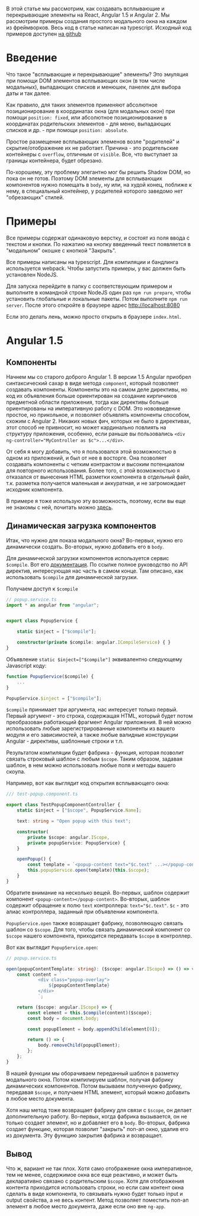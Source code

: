 

В этой статье мы рассмотрим, как создавать всплывающие и перекрывающие элементы на React, Angular 1.5 и Angular 2.
Мы рассмотрим примеры создания простого модального окна на каждом из фреймворков.
Весь код в статье написан на typescript. 
Исходный код примеров доступен [на github](https://github.com/rd-dev-ukraine/lore/tree/ui-framework-popup/ui-framework-popup)

# Введение 

Что такое "всплывающие и перекрывающие" элементы? 
Это эмуляция при помощи DOM элементов всплывающих окон (в том числе модальных), выпадающих списков и менюшек, панелек для выбора даты и так далее.

Как правило, для таких элементов применяют абсолютное позиционирование в координатах окна (для модальных окон) при помощи `position: fixed`,
или абсолютное позиционирование в координатах родительских элементов - для меню, выпадающих списков и др. - при помощи `position: absolute`.

Простое размещение всплывающих элеменов возле "родителей" и скрытие/отображение их не работает.
Причина - это родительские контейнеры с `overflow`, отличным от `visible`. 
Все, что выступает за границы контейнера, будет обрезано. 

По-хорошему, эту проблему элегантно мог бы решить Shadow DOM, но пока он не готов.
Поэтому DOM элементы для всплывающих компонентов нужно помещать в `body`, ну или, на худой конец, поближе к нему, в специальный контейнер, у родителей которого заведомо нет "обрезающих" стилей.

# Примеры 

Все примеры содержат одинаковую верстку, и состоят из поля ввода с текстом и кнопки.
По нажатию на кнопку введенный текст появляется в "модальном" окошке с кнопкой "Закрыть".

Все примеры написаны на typescript.
Для компиляции и бандлинга используется webpack.
Чтобы запустить примеры, у вас должен быть установлен NodeJS.

Для запуска перейдите в папку с соответствующим примером и выполните в командной строке NodeJS один раз `npm run prepare`, 
чтобы установить глобальные и локальные пакеты. 
Потом выполните `npm run server`.
После этого откройте в браузере адрес [http://localhost:8080](http://localhost:8080)

Если это делать лень, можно просто открыть в браузере `index.html`.

# Angular 1.5

## Компоненты

Начнем мы со старого доброго Angular 1. 
В версии 1.5 Angular приобрел синтаксический сахар в виде метода `component`, который позволяет создавать компоненты. 
Компоненты это на самом деле директивы, но код их объявления больше ориентирован на создание кирпичиков предметной области приложения,
тогда как директивы больше ориентированы на императивную работу с DOM.
Это нововведение простое, но прикольное, и позволяет объявлять компоненты способом, схожим с Angular 2.
Никаких новых фич, которых не было в директивах, этот способ не привносит, 
но может кардинально повлиять на структуру приложения, особенно, 
если раньше вы пользовались `<div ng-controller="MyController as $c">...</div>`.

От себя я могу добавить, что я пользовался этой возможностью в одном из приложений, и был от нее в восторге. 
Она позволяет создавать компоненты с четким контрактом и высоким потенциалом для повторного использования.
Более того, с этой возможностью я отказался от вынесения HTML разметки компонента в отдельный файл, 
т.к. разметка получается маленькая и аккуратная, и не загромождает исходник компонента. 

В примере я тоже использую эту возможность, поэтому, если вы еще не знакомы с ней, 
почитать можно [здесь](https://docs.angularjs.org/guide/component).

## Динамическая загрузка компонентов

Итак, что нужно для показа модального окна? Во-первых, нужно его динамически создать. Во-вторых, нужно добавить его в `body`.

Для динамической загрузки компонентов используется сервис `$compile`. 
Вот его [документация](https://docs.angularjs.org/api/ng/service/$compile). 
По ссылке полное руководство по API директив, интересующая нас часть в самом конце. 
Там описано, как использовать `$compile` для динамической загрузки.

Получаем доступ к `$compile`

``` typescript
// popup.service.ts
import * as angular from "angular";


export class PopupService {

    static $inject = ["$compile"];

    constructor(private $compile: angular.ICompileService) { }
}

```

Объявление `static $inject=["$compile"]` эквивалентно следующему Javascript коду:

``` javascript
function PopupService($compile) {
    ...
} 

PopupService.$inject = ["$compile"];
```

`$compile` принимает три аргумента, нас интересует только первый.
Первый аргумент - это строка, содержащая HTML, который будет потом преобразован работающий фрагмент Angular приложения.
В ней можно использовать любые зарегистрированные компоненты из вашего модуля и его зависимостей,
а также любые валидные конструкции Angular - директивы, шаблонные строки и т.п.

Результатом компиляции будет фабрика - функция, которая позволит связать строковый шаблон с любым `$scope`.
Таким образом, задавая шаблон, в нем можно использовать любые поля и методы вашего скоупа.

Например, вот как выглядит код открытия всплывающего окна:

``` typescript
/// test-popup.component.ts

export class TestPopupComponentController {
    static $inject = ["$scope", PopupService.Name];

    text: string = "Open popup with this text";

    constructor(
        private $scope: angular.IScope,
        private popupService: PopupService) {
    }

    openPopup() {
        const template = `<popup-content text="$c.text" ...></popup-content> `
        this.popupService.open(template)(this.$scope);
    }
}

```

Обратите внимание на несколько вещей. 
Во-первых, шаблон содержит компонент `<popup-content></popup-content>`.
Во-вторых, шаблон содержит обращение к полю `text` контроллера: `text="$c.text"`.
`$c` - это алиас контроллера, заданный при объявлении компонента.

`PopupService.open` также возвращает фабрику, позволяющую связать шаблон со `$scope`.
Для того, чтобы связать динамический компонент со `$scope` нашего компонента, 
приходится передавать `$scope` в контроллер.

Вот как выглядит `PopupService.open`:

``` typescript
// popup.service.ts

open(popupContentTemplate: string): ($scope: angular.IScope) => () => void {
    const content = `
            <div class="popup-overlay">
                ${popupContentTemplate}
            </div>
            `;

    return ($scope: angular.IScope) => {
        const element = this.$compile(content)($scope);
        const body = document.body;

        const popupElement = body.appendChild(element[0]);

        return () => {
            body.removeChild(popupElement);
        };
    };
}

```

В нашей функции мы оборачиваем переданный шаблон в разметку модального окна.
Потом компилируем шаблон, получая фабрику динамических компонентов.
Потом вызываем полученную фабрику, передавая `$scope`, и получаем HTML элемент, который можно добавить в любое место документа.

Хотя наш метод тоже возвращает фабрику для связи с `$scope`, он делает дополнительную работу.
Во-первых, когда фабрика вызывается, он не только создает элемент, но и добавляет его в `body`.
Во-вторых, фабрика создает функцию, которая позволит "закрыть" поп-ап окно, удалив его из документа.
Эту функцию закрытия фабрика и возвращает.

## Вывод

Что ж, вариант не так плох. 
Хотя само отображение окна императивное, тем не менее, содержимое окна все еще реактивно, 
и может быть декларативно связано с родительским `$scope`.
Хотя для отображения контента приходится использовать строки, но если сам контент окна сделать в виде компонента,
то связывать нужно будет только input и output свойства, а не весь контент.
Метод позволяет поместить поп-ап элемент в любое место документа, даже если оно вне `ng-app`.